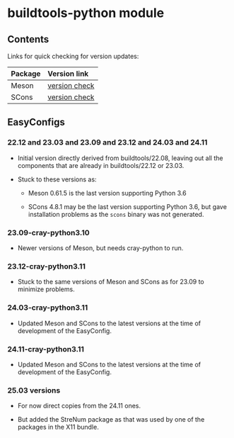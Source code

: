 # buildtools-python module

## Contents

Links for quick checking for version updates:

| Package    | Version link |
|:-----------|:-------------|
| Meson      | [version check](https://pypi.org/project/meson/#history) |
| SCons      | [version check](https://pypi.org/project/SCons/#history) |


## EasyConfigs

### 22.12 and 23.03 and 23.09 and 23.12 and 24.03 and 24.11

-   Initial version directly derived from buildtools/22.08, leaving out all the
    components that are already in buildtools/22.12 or 23.03.
    
-   Stuck to these versions as:

    -   Meson 0.61.5 is the last version supporting Python 3.6
    
    -   SCons 4.8.1 may be the last version supporting Python 3.6, but
        gave installation problems as the `scons` binary was not generated.


### 23.09-cray-python3.10

-   Newer versions of Meson, but needs cray-python to run.


### 23.12-cray-python3.11

-   Stuck to the same versions of Meson and SCons as for 23.09 to minimize problems.


### 24.03-cray-python3.11

-   Updated Meson and SCons to the latest versions at the time of development of the
    EasyConfig.


### 24.11-cray-python3.11

-   Updated Meson and SCons to the latest versions at the time of development of the
    EasyConfig.


### 25.03 versions

-   For now direct copies from the 24.11 ones.

-   But added the StreNum package as that was used by one of the packages in the 
    X11 bundle.

    